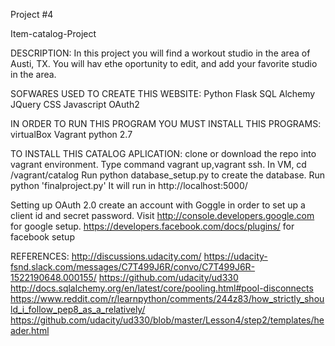 Project #4

Item-catalog-Project


DESCRIPTION:
In this project you will find a workout studio in the area of Austi, TX. You will hav ethe oportunity to edit, and
add your favorite studio in the area.


SOFWARES USED TO CREATE THIS WEBSITE:
Python
Flask
SQL Alchemy JQuery
CSS
Javascript
OAuth2


IN ORDER TO RUN THIS PROGRAM YOU MUST INSTALL THIS PROGRAMS:
virtualBox
Vagrant
python 2.7


TO INSTALL THIS CATALOG APLICATION:
clone or download the repo into vagrant environment.
Type command vagrant up,vagrant ssh.
In VM, cd /vagrant/catalog
Run python database_setup.py to create the database.
Run python 'finalproject.py'
It will run in  http://localhost:5000/

Setting up OAuth 2.0
create an account with Goggle in order to set up a client id and secret password.
Visit
http://console.developers.google.com for google setup.
https://developers.facebook.com/docs/plugins/ for facebook setup

REFERENCES:
http://discussions.udacity.com/
https://udacity-fsnd.slack.com/messages/C7T499J6R/convo/C7T499J6R-1522190648.000155/
https://github.com/udacity/ud330
http://docs.sqlalchemy.org/en/latest/core/pooling.html#pool-disconnects
https://www.reddit.com/r/learnpython/comments/244z83/how_strictly_should_i_follow_pep8_as_a_relatively/
https://github.com/udacity/ud330/blob/master/Lesson4/step2/templates/header.html
